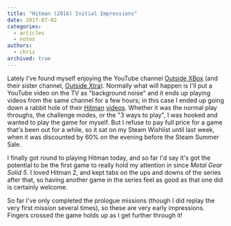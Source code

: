 ```yaml
---
title: "Hitman (2016) Initial Impressions"
date: 2017-07-02
categories:
  - articles
  - notes
authors:
  - chris
archived: true
---
```


Lately I've found myself enjoying the YouTube channel [Outside XBox](https://www.youtube.com/user/outsidexbox) (and their sister channel, [Outside Xtra](https://www.youtube.com/channel/UCjf6YzmyaKi8880IXMJ5kGA)). Normally what will happen is I'll put a YouTube video on the TV as "background noise" and it ends up playing videos from the same channel for a few hours; in this case I ended up going down a rabbit hole of their [Hitman](http://store.steampowered.com/app/236870/HITMAN/) [videos](https://www.youtube.com/playlist?list=PL_WcVABbXAhCCavvVIhwu5Fl2PKiXPWwP). Whether it was the normal play throughs, the challenge modes, or the "3 ways to play", I was hooked and wanted to play the game for myself. But I refuse to pay full price for a game that's been out for a while, so it sat on my Steam Wishlist until last week, when it was discounted by 60% on the evening before the Steam Summer Sale.

I finally got round to playing Hitman today, and so far I'd say it's got the potential to be the first game to really hold my attention in since _Metal Gear Solid 5_. I loved Hitman 2, and kept tabs on the ups and downs of the series after that, so having another game in the series feel as good as that one did is certainly welcome.

So far I've only completed the prologue missions (though I did replay the very first mission several times), so these are very early impressions. Fingers crossed the game holds up as I get further through it!
